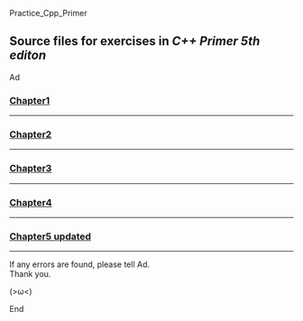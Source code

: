 Practice_Cpp_Primer

Source files for exercises in *C++ Primer 5th editon*
-----------------------------------------------------

Ad

### [Chapter1](https://github.com/Ad147/Practice_Cpp_Primer/tree/master/Chapter1)

-----------------------------------------------------

### [Chapter2](https://github.com/Ad147/Practice_Cpp_Primer/tree/master/Chapter2)

-----------------------------------------------------

### [Chapter3](https://github.com/Ad147/Practice_Cpp_Primer/tree/master/Chapter3)

-----------------------------------------------------

### [Chapter4](https://github.com/Ad147/Practice_Cpp_Primer/tree/master/Chapter4)

-----------------------------------------------------

### [Chapter5 updated](https://github.com/Ad147/Practice_Cpp_Primer/tree/master/Chapter5)

-----------------------------------------------------

If any errors are found, please tell Ad.  
Thank you.

(>ω<)

End
